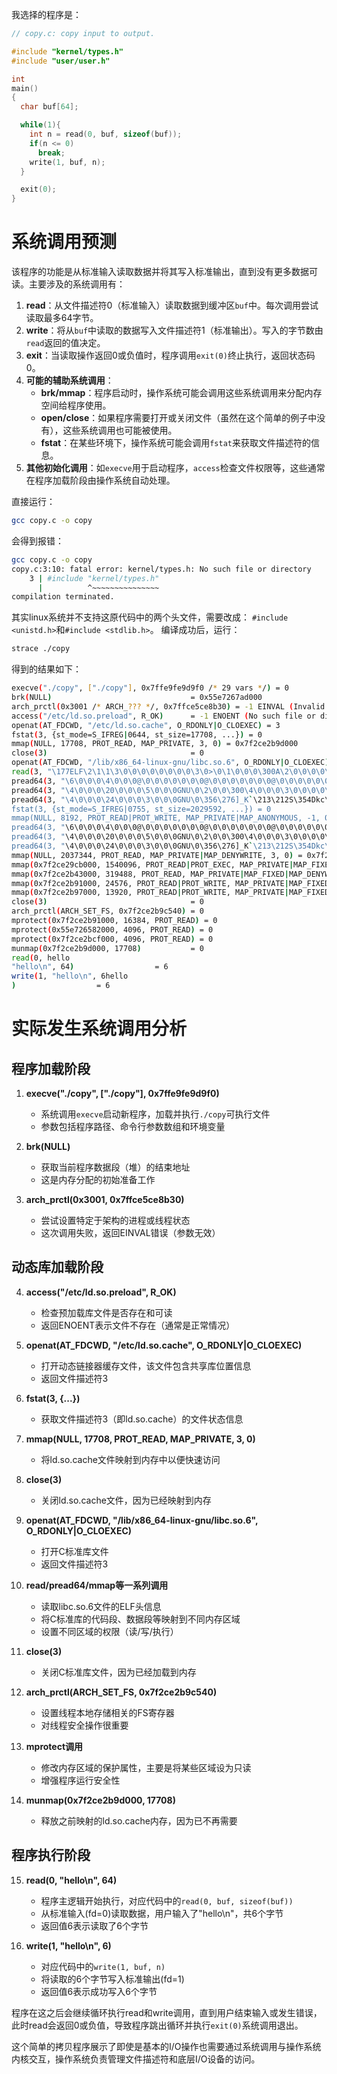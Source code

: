 我选择的程序是：
```c
// copy.c: copy input to output.

#include "kernel/types.h"
#include "user/user.h"

int
main()
{
  char buf[64];

  while(1){
    int n = read(0, buf, sizeof(buf));
    if(n <= 0)
      break;
    write(1, buf, n);
  }

  exit(0);
}
```
# 系统调用预测
该程序的功能是从标准输入读取数据并将其写入标准输出，直到没有更多数据可读。主要涉及的系统调用有：
1. **read**：从文件描述符0（标准输入）读取数据到缓冲区`buf`中。每次调用尝试读取最多64字节。
2. **write**：将从`buf`中读取的数据写入文件描述符1（标准输出）。写入的字节数由`read`返回的值决定。
3. **exit**：当读取操作返回0或负值时，程序调用`exit(0)`终止执行，返回状态码0。
4. **可能的辅助系统调用**：
   - **brk/mmap**：程序启动时，操作系统可能会调用这些系统调用来分配内存空间给程序使用。
   - **open/close**：如果程序需要打开或关闭文件（虽然在这个简单的例子中没有），这些系统调用也可能被使用。
   - **fstat**：在某些环境下，操作系统可能会调用`fstat`来获取文件描述符的信息。
5. **其他初始化调用**：如`execve`用于启动程序，`access`检查文件权限等，这些通常在程序加载阶段由操作系统自动处理。

直接运行：
```bash
gcc copy.c -o copy
```
会得到报错：
```bash
gcc copy.c -o copy
copy.c:3:10: fatal error: kernel/types.h: No such file or directory
    3 | #include "kernel/types.h"
      |          ^~~~~~~~~~~~~~~~
compilation terminated.
```
其实linux系统并不支持这原代码中的两个头文件，需要改成：
`#include <unistd.h>`和`#include <stdlib.h>`。
编译成功后，运行：
```bash
strace ./copy
```
得到的结果如下：
```bash
execve("./copy", ["./copy"], 0x7ffe9fe9d9f0 /* 29 vars */) = 0
brk(NULL)                               = 0x55e7267ad000
arch_prctl(0x3001 /* ARCH_??? */, 0x7ffce5ce8b30) = -1 EINVAL (Invalid argument)
access("/etc/ld.so.preload", R_OK)      = -1 ENOENT (No such file or directory)
openat(AT_FDCWD, "/etc/ld.so.cache", O_RDONLY|O_CLOEXEC) = 3
fstat(3, {st_mode=S_IFREG|0644, st_size=17708, ...}) = 0
mmap(NULL, 17708, PROT_READ, MAP_PRIVATE, 3, 0) = 0x7f2ce2b9d000
close(3)                                = 0
openat(AT_FDCWD, "/lib/x86_64-linux-gnu/libc.so.6", O_RDONLY|O_CLOEXEC) = 3
read(3, "\177ELF\2\1\1\3\0\0\0\0\0\0\0\0\3\0>\0\1\0\0\0\300A\2\0\0\0\0\0"..., 832) = 832
pread64(3, "\6\0\0\0\4\0\0\0@\0\0\0\0\0\0\0@\0\0\0\0\0\0\0@\0\0\0\0\0\0\0"..., 784, 64) = 784
pread64(3, "\4\0\0\0\20\0\0\0\5\0\0\0GNU\0\2\0\0\300\4\0\0\0\3\0\0\0\0\0\0\0", 32, 848) = 32
pread64(3, "\4\0\0\0\24\0\0\0\3\0\0\0GNU\0\356\276]_K`\213\212S\354Dkc\230\33\272"..., 68, 880) = 68
fstat(3, {st_mode=S_IFREG|0755, st_size=2029592, ...}) = 0
mmap(NULL, 8192, PROT_READ|PROT_WRITE, MAP_PRIVATE|MAP_ANONYMOUS, -1, 0) = 0x7f2ce2b9b000
pread64(3, "\6\0\0\0\4\0\0\0@\0\0\0\0\0\0\0@\0\0\0\0\0\0\0@\0\0\0\0\0\0\0"..., 784, 64) = 784
pread64(3, "\4\0\0\0\20\0\0\0\5\0\0\0GNU\0\2\0\0\300\4\0\0\0\3\0\0\0\0\0\0\0", 32, 848) = 32
pread64(3, "\4\0\0\0\24\0\0\0\3\0\0\0GNU\0\356\276]_K`\213\212S\354Dkc\230\33\272"..., 68, 880) = 68
mmap(NULL, 2037344, PROT_READ, MAP_PRIVATE|MAP_DENYWRITE, 3, 0) = 0x7f2ce29a9000
mmap(0x7f2ce29cb000, 1540096, PROT_READ|PROT_EXEC, MAP_PRIVATE|MAP_FIXED|MAP_DENYWRITE, 3, 0x22000) = 0x7f2ce29cb000
mmap(0x7f2ce2b43000, 319488, PROT_READ, MAP_PRIVATE|MAP_FIXED|MAP_DENYWRITE, 3, 0x19a000) = 0x7f2ce2b43000
mmap(0x7f2ce2b91000, 24576, PROT_READ|PROT_WRITE, MAP_PRIVATE|MAP_FIXED|MAP_DENYWRITE, 3, 0x1e7000) = 0x7f2ce2b91000
mmap(0x7f2ce2b97000, 13920, PROT_READ|PROT_WRITE, MAP_PRIVATE|MAP_FIXED|MAP_ANONYMOUS, -1, 0) = 0x7f2ce2b97000
close(3)                                = 0
arch_prctl(ARCH_SET_FS, 0x7f2ce2b9c540) = 0
mprotect(0x7f2ce2b91000, 16384, PROT_READ) = 0
mprotect(0x55e726582000, 4096, PROT_READ) = 0
mprotect(0x7f2ce2bcf000, 4096, PROT_READ) = 0
munmap(0x7f2ce2b9d000, 17708)           = 0
read(0, hello
"hello\n", 64)                  = 6
write(1, "hello\n", 6hello
)                  = 6
```
# 实际发生系统调用分析
## 程序加载阶段

1. **execve("./copy", ["./copy"], 0x7ffe9fe9d9f0)**
   - 系统调用`execve`启动新程序，加载并执行`./copy`可执行文件
   - 参数包括程序路径、命令行参数数组和环境变量

2. **brk(NULL)**
   - 获取当前程序数据段（堆）的结束地址
   - 这是内存分配的初始准备工作

3. **arch_prctl(0x3001, 0x7ffce5ce8b30)**
   - 尝试设置特定于架构的进程或线程状态
   - 这次调用失败，返回EINVAL错误（参数无效）

## 动态库加载阶段

4. **access("/etc/ld.so.preload", R_OK)**
   - 检查预加载库文件是否存在和可读
   - 返回ENOENT表示文件不存在（通常是正常情况）

5. **openat(AT_FDCWD, "/etc/ld.so.cache", O_RDONLY|O_CLOEXEC)**
   - 打开动态链接器缓存文件，该文件包含共享库位置信息
   - 返回文件描述符3

6. **fstat(3, {...})**
   - 获取文件描述符3（即ld.so.cache）的文件状态信息

7. **mmap(NULL, 17708, PROT_READ, MAP_PRIVATE, 3, 0)**
   - 将ld.so.cache文件映射到内存中以便快速访问

8. **close(3)**
   - 关闭ld.so.cache文件，因为已经映射到内存

9. **openat(AT_FDCWD, "/lib/x86_64-linux-gnu/libc.so.6", O_RDONLY|O_CLOEXEC)**
   - 打开C标准库文件
   - 返回文件描述符3

10. **read/pread64/mmap等一系列调用**
    - 读取libc.so.6文件的ELF头信息
    - 将C标准库的代码段、数据段等映射到不同内存区域
    - 设置不同区域的权限（读/写/执行）

11. **close(3)**
    - 关闭C标准库文件，因为已经加载到内存

12. **arch_prctl(ARCH_SET_FS, 0x7f2ce2b9c540)**
    - 设置线程本地存储相关的FS寄存器
    - 对线程安全操作很重要

13. **mprotect调用**
    - 修改内存区域的保护属性，主要是将某些区域设为只读
    - 增强程序运行安全性

14. **munmap(0x7f2ce2b9d000, 17708)**
    - 释放之前映射的ld.so.cache内存，因为已不再需要

## 程序执行阶段

15. **read(0, "hello\n", 64)**
    - 程序主逻辑开始执行，对应代码中的`read(0, buf, sizeof(buf))`
    - 从标准输入(fd=0)读取数据，用户输入了"hello\n"，共6个字节
    - 返回值6表示读取了6个字节

16. **write(1, "hello\n", 6)**
    - 对应代码中的`write(1, buf, n)`
    - 将读取的6个字节写入标准输出(fd=1)
    - 返回值6表示成功写入6个字节

程序在这之后会继续循环执行read和write调用，直到用户结束输入或发生错误，此时read会返回0或负值，导致程序跳出循环并执行`exit(0)`系统调用退出。

这个简单的拷贝程序展示了即使是基本的I/O操作也需要通过系统调用与操作系统内核交互，操作系统负责管理文件描述符和底层I/O设备的访问。